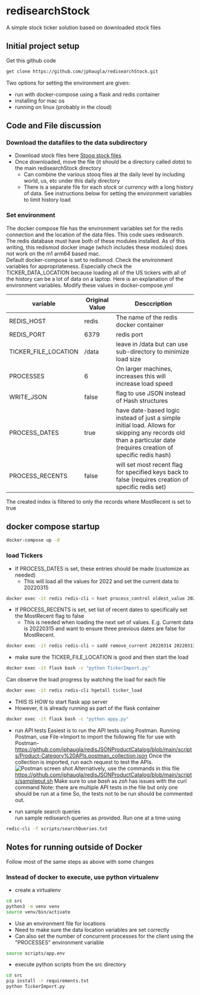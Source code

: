 # redisearchStock
A simple stock ticker solution based on downloaded stock files
## Initial project setup
Get this github code
```bash 
get clone https://github.com/jphaugla/redisearchStock.git
```
Two options for setting the environment are given:  
  * run with docker-compose using a flask and redis container
  * installing for mac os
  * running on linux (probably in the cloud)

## Code and File discussion


### Download the datafiles to the data subdirectory
* Download stock files here
 [Stooq stock files](https://stooq.com/db/h/)
* Once downloaded, move the file (it should be a directory called *data*) to the main redisearchStock directory
  * Can combine the various stooq files at the daily level by including world, us, etc under this daily directory
  * There is a separate file for each *stock* or *currency* with a long history of data.  See instructions below for setting the environment variables to limit history load
  

### Set environment

The docker compose file has the environment variables set for the redis connection and the location of the data files.
This code uses redisearch.  The redis database must have both of these modules installed.
As of this writing, this redismod docker image (which includes these modules) does not work on the m1 arm64 based mac.  
Default docker-compose is set to redismod.  Check the environment variables for appropriateness. Especially check the TICKER_DATA_LOCATION because loading all of 
the US tickers with all of the history can be a lot of data on a laptop.  Here is an explanation of the environment variables.
Modify these values in docker-compose.yml

| variable             | Original Value | Desccription                                                                                                                                                            |
|----------------------|----------------|-------------------------------------------------------------------------------------------------------------------------------------------------------------------------|
| REDIS_HOST           | redis          | The name of the redis docker container                                                                                                                                  |
| REDIS_PORT           | 6379           | redis port                                                                                                                                                              |
| TICKER_FILE_LOCATION | /data          | leave in /data but can use sub-directory to minimize load size                                                                                                          | 
| PROCESSES            | 6              | On larger machines, increases this will increase load speed                                                                                                             |
| WRITE_JSON           | false          | flag to use JSON instead of Hash structures                                                                                                                    |
| PROCESS_DATES        | true           | have date-based logic instead of just a simple initial load.  Allows for <br/> skipping any records old than a particular date (requires creation of specific redis hash) |   
| PROCESS_RECENTS      | false          | will set most recent flag for specified keys back to false    (requires creation of specific redis set)                                                             |

The created index is filtered to only the records where MostRecent is set to true

## docker compose startup
```bash
docker-compose up -d 
```


### load Tickers
* If PROCESS_DATES is set, these entries should be made (customize as needed)
  * This will load all the values for 2022 and set the current data to 20220315
```bash
docker exec -it redis redis-cli < hset process_control oldest_value 20220101 current_value 20220315 
```
* If PROCESS_RECENTS is set, set list of recent dates to specifically set the MostRecent flag to false
  * This is needed when loading the next set of values.  E.g.  Current data is 20220315 and want to ensure three previous dates are false for MostRecent.  
```bash
docker exec -it redis redis-cli < sadd remove_current 20220314 20220313 20220312 
```
* make sure the TICKER_FILE_LOCATION is good and then start the load
```bash
docker exec -it flask bash -c "python TickerImport.py"
```

Can observe the load progress by watching the load for each file
```bash
docker exec -it redis redis-cli hgetall ticker_load
```
  * THIS IS HOW to start flask app server
  * However, it is already running as part of the flask container
 ```bash
docker exec -it flask bash -c "python appy.py"
 ```
  * run API tests
Easiest is to run the API tests using Postman.  Running Postman, use File->Import to import
the following file for use with Postman-https://github.com/jphaugla/redisJSONProductCatalog/blob/main/scripts/Product-Category%20APIs.postman_collection.json
Once the collection is imported, run each request to test the APIs.
![Postman screen shot](images/postman-collection.png)
Alternatively, use the commands in this file https://github.com/jphaugla/redisJSONProductCatalog/blob/main/scripts/sampleput.sh
Make sure to use *bash* as *zsh* has issues with the curl command 
Note:  there are multiple API tests in the file but only one should be run at a time
So, the tests not to be run should be commented out.  

  * run sample search queries   
run sample redisearch queries as provided.  Run one at a time using

```bash
redic-cli -f scripts/searchQueries.txt
```

##  Notes for running outside of Docker
Follow most of the same steps as above with some changes

### Instead of docker to execute, use python virtualenv
  * create a virtualenv
```bash
cd src
python3 -m venv venv
source venv/bin/activate
```
   * Use an environment file for locations
   * Need to make sure the data location variables are set correctly
   * Can also set the number of concurrent processes for the client using the "PROCESSES" environment variable

```bash
source scripts/app.env
```
  * execute python scripts from the src directory
```bash
cd src
pip install -r requirements.txt
python TickerImport.py
```